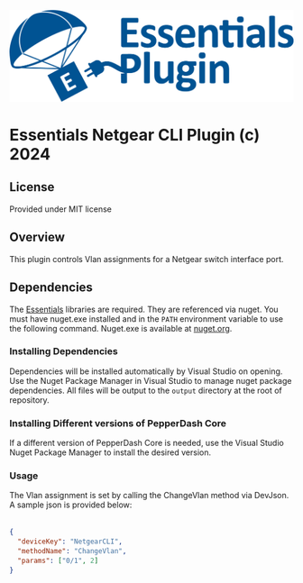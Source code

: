 ![PepperDash Essentials Pluign Logo](/images/essentials-plugin-blue.png)

# Essentials Netgear CLI Plugin (c) 2024

## License

Provided under MIT license

## Overview

This plugin controls Vlan assignments for a Netgear switch interface port.

## Dependencies

The [Essentials](https://github.com/PepperDash/Essentials) libraries are required. They are referenced via nuget. You must have nuget.exe installed and in the `PATH` environment variable to use the following command. Nuget.exe is available at [nuget.org](https://dist.nuget.org/win-x86-commandline/latest/nuget.exe).

### Installing Dependencies

Dependencies will be installed automatically by Visual Studio on opening. Use the Nuget Package Manager in Visual Studio to manage nuget package dependencies. All files will be output to the `output` directory at the root of repository.

### Installing Different versions of PepperDash Core

If a different version of PepperDash Core is needed, use the Visual Studio Nuget Package Manager to install the desired version.

### Usage
The Vlan assignment is set by calling the ChangeVlan method via DevJson. A sample json is provided below:
```json

{
  "deviceKey": "NetgearCLI",
  "methodName": "ChangeVlan",
  "params": ["0/1", 2]
}
```

